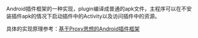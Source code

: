 Android插件框架的一种实现，plugin编译成普通的apk文件，主程序可以在不安装插件apk的情况下启动插件中的Activity以及访问插件中的资源。

具体的实现原理参考：[基于Proxy思想的Android插件框架](http://zjmdp.github.io/2014/07/22/a-plugin-framework-for-android/)
